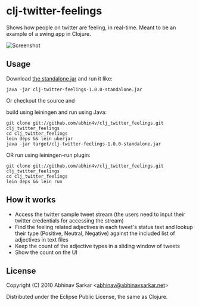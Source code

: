 # clj-twitter-feelings

Shows how people on twitter are feeling, in real-time.
Meant to be an example of a swing app in Clojure.

![Screenshot](http://img176.imageshack.us/img176/1198/154823046.png)

## Usage

Download [the standalone jar][1] and run it like:

    java -jar clj-twitter-feelings-1.0.0-standalone.jar

Or checkout the source and

build using leiningen and run using Java:

    git clone git://github.com/abhin4v/clj_twitter_feelings.git clj_twitter_feelings
    cd clj_twitter_feelings
    lein deps && lein uberjar
    java -jar target/clj-twitter-feelings-1.0.0-standalone.jar

OR run using leiningen-run plugin:

    git clone git://github.com/abhin4v/clj_twitter_feelings.git clj_twitter_feelings
    cd clj_twitter_feelings
    lein deps && lein run

## How it works

* Access the twitter sample tweet stream (the users need to input their twitter 
credentials for accessing the stream)
* Find the feeling related adjectives in each tweet's status text and lookup 
their type (Positive, Neutral, Negative) against the included list of adjectives 
in text files
* Keep the count of the adjective types in a sliding window of tweets
* Show the count on the UI

## License

Copyright (C) 2010 Abhinav Sarkar &lt;abhinav@abhinavsarkar.net&gt;

Distributed under the Eclipse Public License, the same as Clojure.

[1]: http://github.com/downloads/abhin4v/clj_twitter_feelings/clj-twitter-feelings-1.0.0-standalone.jar
